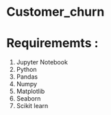 # Customer_churn

# Requirememts :
1. Jupyter Notebook
2. Python
3. Pandas
4. Numpy
5. Matplotlib
6. Seaborn
7. Scikit learn
